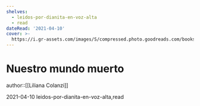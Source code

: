 ```yaml
---
shelves:
  - leidos-por-dianita-en-voz-alta
  - read
dateRead: '2021-04-10'
cover: >-
  https://i.gr-assets.com/images/S/compressed.photo.goodreads.com/books/1618934633l/57803889._SY475_.jpg
---
```

# Nuestro mundo muerto

author::[[Liliana Colanzi]]

2021-04-10
leidos-por-dianita-en-voz-alta,read